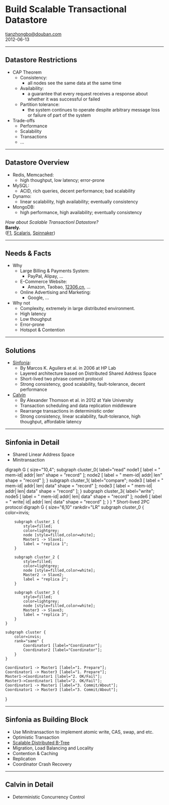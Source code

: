 # Build Scalable Transactional Datastore

<tianzhongbo@douban.com>  
2012-06-13

---
## Datastore Restrictions

* CAP Theorem
    * Consistency: 
        * all nodes see the same data at the same time
    * Availability: 
        * a guarantee that every request receives a response about whether it was successful or failed
    * Partition tolerance: 
        * the system continues to operate despite arbitrary message loss or failure of part of the system
* Trade-offs 
    * Performance
    * Scalability
    * Transactions
    * ...

---
## Datastore Overview

* Redis, Memcached:
    * high thoughput, low latency; error-prone 
* MySQL: 
    * ACID, rich queries, decent performance; bad scalability
* Dynamo:
    * linear scalability, high availability; eventually consistency
* MongoDB:
    * high performance, high availability; eventually consistency

_How about Scalable Transactionl Datastore?_  
__Barely.__  
([F1][], [Scalaris][], [Spinnaker][])

[F1]: http://research.google.com/pubs/pub38125.html
[Scalaris]: http://code.google.com/p/scalaris/
[Spinnaker]: http://www.vldb.org/2011/files/slides/research15/rSession15-1.ppt
---
## Needs & Facts

* Why
    * Large Billing & Payments System:
        * PayPal, Alipay, ...
    * E-Commerce Website:
        * Amazon, Taobao, [12306.cn](http://www.12306.cn), ...
    * Online Advertising and Marketing:
        * Google, ...
* Why not
    * Complexity, extremely in large distributed environment.
    * High latency
    * Low thoughput
    * Error-prone
    * Hotspot & Contention

---
## Solutions

* [Sinfonia][]:
    * By Marcos K. Aguilera et al. in 2006 at HP Lab
    * Layered architecture based on Distributed Shared Address Space
    * Short-lived two phrase commit protocol
    * Strong consistency, good scalability, fault-tolerance, decent performance
* [Calvin][]
    * By Alexander Thomson et al. in 2012 at Yale University
    * Transaction scheduling and data replication middleware
    * Rearrange transactions in deterministic order
    * Strong consistency, linear scalability, fault-tolerance, high thoughput, affordable latency

[Sinfonia]: http://www.hpl.hp.com/research/ispil/projects/sinfonia/index.html
[Calvin]: http://dl.acm.org/citation.cfm?id=2213838
---
## Sinfonia in Detail
* Shared Linear Address Space
* Minitransaction  
<dot>
digraph G {
    size="10,4";
    subgraph cluster_0{
        label="read"
            node1 [
            label = "<f0> mem-id|<f1> addr|<f2> len"
            shape = "record"
            ];
        node2 [
            label = "<f0> mem-id|<f1> addr|<f2> len"
            shape = "record"
            ];
    }
    subgraph cluster_1{
        label="compare";
        node3 [
            label = "<f0> mem-id|<f1> addr|<f2> len|<f3> data"
            shape = "record"
            ];
        node3 [
            label = "<f0> mem-id|<f1> addr|<f2> len|<f3> data"
            shape = "record"
            ];
    }
    subgraph cluster_3{
        label="write";
        node5 [
            label = "<f0> mem-id|<f1> addr|<f2> len|<f3> data"
            shape = "record"
            ];
        node6 [
            label = "<f0> write|<f1> id|<f2> addr|<f3> len|<f4> data"
            shape = "record"
            ];
    }
}
</dot>
* Short-lived 2PC protocol  
<dot>
digraph G {
    size="6,10"
    rankdir="LR"
    subgraph cluster_0 {
        color=invis;

        subgraph cluster_1 {
            style=filled;
            color=lightgrey;
            node [style=filled,color=white];
            Master1 -> Slave1;
            label = "replica 1";
        }

        subgraph cluster_2 {
            style=filled;
            color=lightgrey;
            node [style=filled,color=white];
            Master2 -> Slave2;
            label = "replica 2";
        }

        subgraph cluster_3 {
            style=filled;
            color=lightgrey;
            node [style=filled,color=white];
            Master3 -> Slave3;
            label = "replica 3";
        }
    }

    subgraph cluster {
        color=invis;
        rank="same" {
            Coordinator1 [label="Coordinator"]; 
            Coordinator2 [label="Coordinator"];
        }
    }

    Coordinator1 -> Master1 [label="1. Prepare"];
    Coordinator1 -> Master3 [label="1. Prepare"];
    Master1->Coordinator1 [label="2. OK/Fail"];
    Master3->Coordinator1 [label="2. OK/Fail"];
    Coordinator1 -> Master1 [label="3. Commit/About"];
    Coordinator1 -> Master3 [label="3. Commit/About"];

}
</dot>

---
## Sinfonia as Building Block

* Use Minitransaction to implement atomic write, CAS, swap, and etc.
* Optimistic Transaction
* [Scalable Distributed B-Tree](http://dl.acm.org/citation.cfm?id=1453922)
* Migration, Load Balancing and Locality
* Contention & Caching
* Replication
* Coordinator Crash Recovery

---
## Calvin in Detail

* Deterministic Concurrency Control

<!-- 
    vim: filetype=markdown
-->
